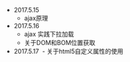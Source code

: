 - 2017.5.15
  - ajax原理
- 2017.5.16
  - ajax 实践下拉加载
  - 关于DOM和BOM位置获取
- 2017.5.17
  - 关于html5自定义属性的使用
